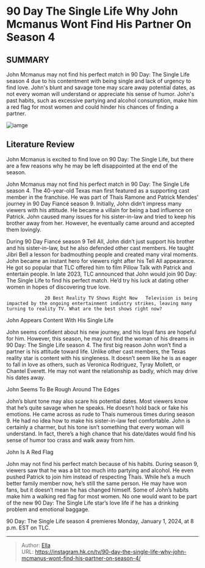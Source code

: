 # 90 Day The Single Life Why John Mcmanus Wont Find His Partner On Season 4


## SUMMARY 



  John Mcmanus may not find his perfect match in 90 Day: The Single Life season 4 due to his contentment with being single and lack of urgency to find love.   John&#39;s blunt and savage tone may scare away potential dates, as not every woman will understand or appreciate his sense of humor.   John&#39;s past habits, such as excessive partying and alcohol consumption, make him a red flag for most women and could hinder his chances of finding a partner.  

![iamge](https://static1.srcdn.com/wordpress/wp-content/uploads/2024/01/90-day_-the-single-life_-why-john-mcmanus-won-t-find-his-partner-on-season-4.jpg)

## Literature Review
John Mcmanus is excited to find love on 90 Day: The Single Life, but there are a few reasons why he may be left disappointed at the end of the season.




John Mcmanus may not find his perfect match in 90 Day: The Single Life season 4. The 40-year-old Texas man first featured as a supporting cast member in the franchise. He was part of Thaís Ramone and Patrick Mendes’ journey in 90 Day Fiancé season 9. Initially, John didn’t impress many viewers with his attitude. He became a villain for being a bad influence on Patrick. John caused many issues for his sister-in-law and tried to keep his brother away from her. However, he eventually came around and accepted them lovingly.




During 90 Day Fiancé season 9 Tell All, John didn’t just support his brother and his sister-in-law, but he also defended other cast members. He taught Jibri Bell a lesson for badmouthing people and created many viral moments. John became an instant hero for viewers right after his Tell All appearance. He got so popular that TLC offered him to film Pillow Talk with Patrick and entertain people. In late 2023, TLC announced that John would join 90 Day: The Single Life to find his perfect match. He’d try his luck at dating other women in hopes of discovering true love.

                  20 Best Reality TV Shows Right Now   Television is being impacted by the ongoing entertainment industry strikes, leaving many turning to reality TV. What are the best shows right now?    


 John Appears Content With His Single Life 

 




John seems confident about his new journey, and his loyal fans are hopeful for him. However, this season, he may not find the woman of his dreams in 90 Day: The Single Life season 4. The first big reason John won’t find a partner is his attitude toward life. Unlike other cast members, the Texas reality star is content with his singleness. It doesn’t seem like he is as eager to fall in love as others, such as Veronica Rodriguez, Tyray Mollett, or Chantel Everett. He may not want the relationship as badly, which may drive his dates away.



 John Seems To Be Rough Around The Edges 
          

John’s blunt tone may also scare his potential dates. Most viewers know that he’s quite savage when he speaks. He doesn’t hold back or fake his emotions. He came across as rude to Thaís numerous times during season 9. He had no idea how to make his sister-in-law feel comfortable. John is certainly a charmer, but his tone isn’t something that every woman will understand. In fact, there’s a high chance that his date/dates would find his sense of humor too crass and walk away from him.






 John Is A Red Flag 
          

John may not find his perfect match because of his habits. During season 9, viewers saw that he was a bit too much into partying and alcohol. He even pushed Patrick to join him instead of respecting Thaís. While he’s a much better family member now, he’s still the same person. He may have won fans, but it doesn’t mean he has changed himself. Some of John’s habits make him a walking red flag for most women. No one would want to be part of the new 90 Day: The Single Life star’s love life if he has a drinking problem and emotional baggage.



90 Day: The Single Life season 4 premieres Monday, January 1, 2024, at 8 p.m. EST on TLC.









---

> Author: [Ella](https://instagram.hk.cn/)  
> URL: https://instagram.hk.cn/tv/90-day-the-single-life-why-john-mcmanus-wont-find-his-partner-on-season-4/  

